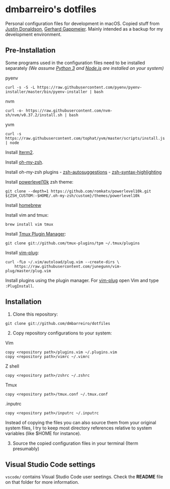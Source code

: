 # dmbarreiro's dotfiles

Personal configuration files for development in macOS. Copied stuff from [Justin Donaldson](https://github.com/jdonaldson/dotfiles), [Gerhard Gappmeier](https://github.com/gergap/vim). Mainly intended as a backup for my development environment.

## Pre-Installation

Some programs used in the configuration files need to be installed separately
*(We assume [Python 3](https://www.python.org) and [Node.js](https://nodejs.org) are installed on your system)*

pyenv
```
curl -s -S -L https://raw.githubusercontent.com/pyenv/pyenv-installer/master/bin/pyenv-installer | bash
```

nvm
```
curl -o- https://raw.githubusercontent.com/nvm-sh/nvm/v0.37.2/install.sh | bash
```

yvm
```
curl -s https://raw.githubusercontent.com/tophat/yvm/master/scripts/install.js | node
```

Install [Iterm2](https://iterm2.com/).

Install [oh-my-zsh](https://ohmyz.sh/#install).

Install oh-my-zsh plugins
    - [zsh-autosuggestions](https://github.com/zsh-users/zsh-autosuggestions/)
    - [zsh-syntax-highlighting](https://github.com/zsh-users/zsh-syntax-highlighting)

Install [powerlevel10k](https://github.com/romkatv/powerlevel10k) zsh theme:

```
git clone --depth=1 https://github.com/romkatv/powerlevel10k.git ${ZSH_CUSTOM:-$HOME/.oh-my-zsh/custom}/themes/powerlevel10k
```

Install [homebrew](https://brew.sh/)

Install vim and tmux:

```
brew install vim tmux
```

Install [Tmux Plugin Manager](https://github.com/tmux-plugins/tpm):

```
git clone git://github.com/tmux-plugins/tpm ~/.tmux/plugins
```

Install [vim-plug](https://github.com/junegunn/vim-plug):

```
curl -fLo ~/.vim/autoload/plug.vim --create-dirs \
    https://raw.githubusercontent.com/junegunn/vim-plug/master/plug.vim
```

Install plugins using the plugin manager. For [vim-plug](https://github.com/junegunn/vim-plug) open Vim and type `:PlugInstall`.

## Installation

1. Clone this repository:

```
git clone git://github.com/dmbarreiro/dotfiles
```

2. Copy repository configurations to your system:

Vim
```
copy <repository path>/plugins.vim ~/.plugins.vim
copy <repository path>/vimrc ~/.vimrc
```

Z shell
```
copy <repository path>/zshrc ~/.zshrc
```

Tmux
```
copy <repository path>/tmux.conf ~/.tmux.conf
```

.inputrc
```
copy <repository path>/inputrc ~/.inputrc
```

Instead of copying the files you can also source them from your original system files, I try to keep most
directory references relative to system variables (like $HOME for instance).

3. Source the copied configuration files in your terminal (Iterm presumably)

## Visual Studio Code settings

`vscode/` contains Visual Studio Code user seetings. Check the **README** file on that folder for more information.
